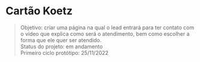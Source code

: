# Cartão Koetz

> Objetivo: criar uma página na qual o lead entrará para ter contato com o vídeo que explica como será o atendimento, bem como escolher a forma que ele quer ser atendido.<br>
> Status do projeto: em andamento<br>
> Primeiro ciclo protótipo: 25/11/2022
